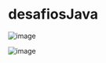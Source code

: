 # desafiosJava

![image](https://user-images.githubusercontent.com/107360437/226111058-ab5a776e-c3d4-4f15-92eb-22e4a3376c61.png)

![image](https://user-images.githubusercontent.com/107360437/226112020-4466179a-d4c2-47dc-95dd-795946181c9c.png)
